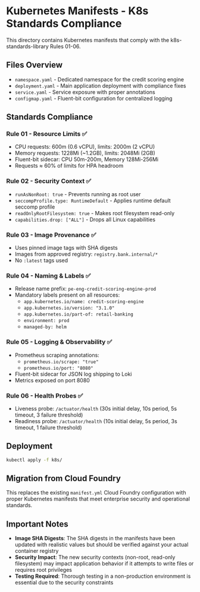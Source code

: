 # Kubernetes Manifests - K8s Standards Compliance

This directory contains Kubernetes manifests that comply with the k8s-standards-library Rules 01-06.

## Files Overview

- `namespace.yaml` - Dedicated namespace for the credit scoring engine
- `deployment.yaml` - Main application deployment with compliance fixes
- `service.yaml` - Service exposure with proper annotations
- `configmap.yaml` - Fluent-bit configuration for centralized logging

## Standards Compliance

### Rule 01 - Resource Limits ✅
- CPU requests: 600m (0.6 vCPU), limits: 2000m (2 vCPU)
- Memory requests: 1228Mi (~1.2GB), limits: 2048Mi (2GB)
- Fluent-bit sidecar: CPU 50m-200m, Memory 128Mi-256Mi
- Requests ≈ 60% of limits for HPA headroom

### Rule 02 - Security Context ✅
- `runAsNonRoot: true` - Prevents running as root user
- `seccompProfile.type: RuntimeDefault` - Applies runtime default seccomp profile
- `readOnlyRootFilesystem: true` - Makes root filesystem read-only
- `capabilities.drop: ["ALL"]` - Drops all Linux capabilities

### Rule 03 - Image Provenance ✅
- Uses pinned image tags with SHA digests
- Images from approved registry: `registry.bank.internal/*`
- No `:latest` tags used

### Rule 04 - Naming & Labels ✅
- Release name prefix: `pe-eng-credit-scoring-engine-prod`
- Mandatory labels present on all resources:
  - `app.kubernetes.io/name: credit-scoring-engine`
  - `app.kubernetes.io/version: "3.1.0"`
  - `app.kubernetes.io/part-of: retail-banking`
  - `environment: prod`
  - `managed-by: helm`

### Rule 05 - Logging & Observability ✅
- Prometheus scraping annotations:
  - `prometheus.io/scrape: "true"`
  - `prometheus.io/port: "8080"`
- Fluent-bit sidecar for JSON log shipping to Loki
- Metrics exposed on port 8080

### Rule 06 - Health Probes ✅
- Liveness probe: `/actuator/health` (30s initial delay, 10s period, 5s timeout, 3 failure threshold)
- Readiness probe: `/actuator/health` (10s initial delay, 5s period, 3s timeout, 1 failure threshold)

## Deployment

```bash
kubectl apply -f k8s/
```

## Migration from Cloud Foundry

This replaces the existing `manifest.yml` Cloud Foundry configuration with proper Kubernetes manifests that meet enterprise security and operational standards.

## Important Notes

- **Image SHA Digests**: The SHA digests in the manifests have been updated with realistic values but should be verified against your actual container registry
- **Security Impact**: The new security contexts (non-root, read-only filesystem) may impact application behavior if it attempts to write files or requires root privileges
- **Testing Required**: Thorough testing in a non-production environment is essential due to the security constraints

